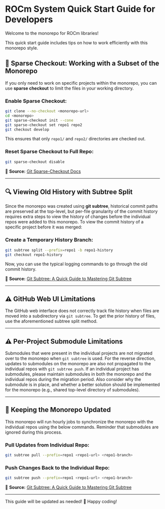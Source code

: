 # ROCm System Quick Start Guide for Developers

Welcome to the monorepo for ROCm libraries!

This quick start guide includes tips on how to work efficiently with this monorepo style.

## 📂 Sparse Checkout: Working with a Subset of the Monorepo

If you only need to work on specific projects within the monorepo, you can use **sparse checkout** to limit the files in your working directory.

### Enable Sparse Checkout:
```sh
git clone --no-checkout <monorepo-url>
cd <monorepo>
git sparse-checkout init --cone
git sparse-checkout set repo1 repo2
git checkout develop
```
This ensures that only `repo1/` and `repo2/` directories are checked out.

### Reset Sparse Checkout to Full Repo:
```sh
git sparse-checkout disable
```

📌 **Source:** [Git Sparse-Checkout Docs](https://git-scm.com/docs/git-sparse-checkout)

---

## 🔍 Viewing Old History with Subtree Split

Since the monorepo was created using **git subtree**, historical commit paths are preserved at the top-level, but per-file granularity of the commit history requires extra steps to view the history of changes before the individual repos were added to this monorepo. To view the commit history of a specific project before it was merged:

### Create a Temporary History Branch:
```sh
git subtree split --prefix=repo1 -b repo1-history
git checkout repo1-history
```

Now, you can use the typical logging commands to go through the old commit history.

📌 **Source:** [Git Subtree: A Quick Guide to Mastering Git Subtree](https://gitscripts.com/git-subtree)

---

## ⚠️ GitHub Web UI Limitations

The GitHub web interface does not correctly track file history when files are moved into a subdirectory via `git subtree`. To get the prior history of files, use the aforementioned subtree split method.

---

## ⚠️ Per-Project Submodule Limitations

Submodules that were present in the individual projects are not migrated over to the monorepo when `git subtree` is used. For the reverse direction, updates to submodules on the monorepo are also not propagated to the individual repos with `git subtree push`. If an individual project has submodules, please maintain submodules in both the monorepo and the individual repos during the migration period. Also consider why the submodule is in place, and whether a better solution should be implemented for the monorepo (e.g., shared top-level directory of submodules).

---

## 🔄 Keeping the Monorepo Updated

This monorepo will run hourly jobs to synchronize the monorepo with the individual repos using the below commands. Reminder that submodules are ignored during this process.

### Pull Updates from Individual Repo:
```sh
git subtree pull --prefix=repo1 <repo1-url> <repo1-branch>
```

### Push Changes Back to the Individual Repo:
```sh
git subtree push --prefix=repo1 <repo1-url> <repo1-branch>
```

📌 **Source:** [Git Subtree: A Quick Guide to Mastering Git Subtree](https://gitscripts.com/git-subtree)

---

This guide will be updated as needed! 🚀 Happy coding!
